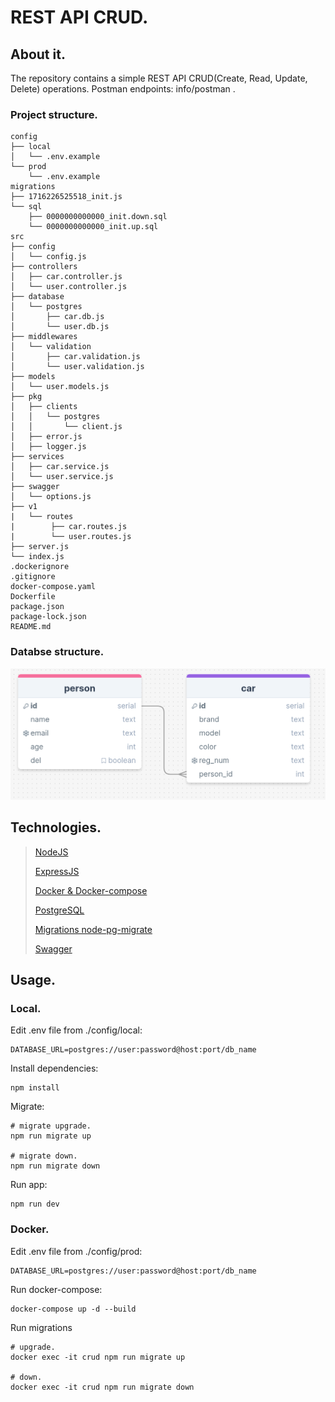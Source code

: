 # REST API CRUD.

## About it.

The repository contains a simple REST API CRUD(Create, Read, Update, Delete) operations. Postman endpoints: info/postman .


### Project structure.

```
config 
├── local
│   └── .env.example
└── prod
    └── .env.example
migrations 
├── 1716226525518_init.js
└── sql 
    ├── 0000000000000_init.down.sql
    └── 0000000000000_init.up.sql
src
├── config
│   └── config.js
├── controllers
│   ├── car.controller.js
│   └── user.controller.js
├── database
│   └── postgres
│       ├── car.db.js
│       └── user.db.js
├── middlewares
│   └── validation
│       ├── car.validation.js
│       └── user.validation.js
├── models
│   └── user.models.js
├── pkg
│   ├── clients
│   │   └── postgres
│   │       └── client.js
│   ├── error.js
│   ├── logger.js
├── services
│   ├── car.service.js
│   └── user.service.js
├── swagger
│   └── options.js
├── v1
|   └── routes
|        ├── car.routes.js
|        └── user.routes.js
├── server.js
└── index.js
.dockerignore
.gitignore
docker-compose.yaml
Dockerfile
package.json
package-lock.json
README.md
```
### Databse structure.
![alt text](info/photo/image.png)

## Technologies.

> [NodeJS](https://nodejs.org/en)
>
> [ExpressJS](https://expressjs.com/)
>
> [Docker & Docker-compose](https://www.docker.com/)
>
> [PostgreSQL](https://www.postgresql.org/)
>
> [Migrations node-pg-migrate](https://www.npmjs.com/package/node-pg-migrate)
>
> [Swagger](https://swagger.io)



## Usage.
### Local.
Edit .env file from ./config/local:
```
DATABASE_URL=postgres://user:password@host:port/db_name
```

Install dependencies:
```
npm install
```

Migrate:
```
# migrate upgrade.
npm run migrate up

# migrate down.
npm run migrate down
```

Run app:
```
npm run dev
```
### Docker.

Edit .env file from ./config/prod:
```
DATABASE_URL=postgres://user:password@host:port/db_name
```

Run docker-compose:
```
docker-compose up -d --build
```

Run migrations
```
# upgrade.
docker exec -it crud npm run migrate up

# down.
docker exec -it crud npm run migrate down
```
